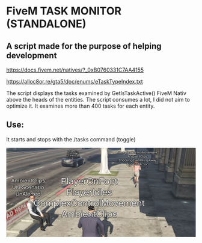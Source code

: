 # FiveM TASK MONITOR (STANDALONE)

## A script made for the purpose of helping development

https://docs.fivem.net/natives/?_0xB0760331C7AA4155

https://alloc8or.re/gta5/doc/enums/eTaskTypeIndex.txt

The script displays the tasks examined by GetIsTaskActive() FiveM Nativ above the heads of the entities.
The script consumes a lot, I did not aim to optimize it. It examines more than 400 tasks for each entity.

## Use:
It starts and stops with the /tasks command (toggle)

![events gallery](https://github.com/Ekhion76/fivem_tasks/blob/main/preview_images/tasks.jpg)
